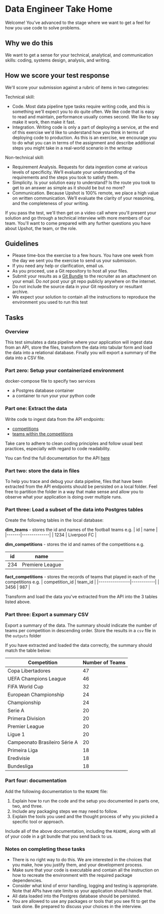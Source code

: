 # Data Engineer Take Home

Welcome!  You’ve advanced to the stage where we want to get a feel for how you use code to solve problems.  

## Why we do this

We want to get a sense for your technical, analytical, and communication skills: coding, systems design, analysis, and writing.

## How we score your test response

We'll score your submission against a rubric of items in two categories:

Technical skill:

* Code. Most data pipeline type tasks require writing code, and this is something we'll expect you to do quite often. We like code that is easy to read and maintain, performance usually comes second. We like to say make it work, then make it fast.
* Integration. Writing code is only a part of deploying a service, at the end of this exercise we'd like to understand how you think in terms of deploying code to production. As this is an exercise, we encourage you to do what you can in terms of the assignment and describe additional steps you might take in a real-world scenario in the writeup

Non-technical skill:

* Requirement Analysis.  Requests for data ingestion come at various levels of specificity. We’ll evaluate your understanding of the requirements and the steps you took to satisfy them.
* Simplicity.  Is your solution easy to understand? Is the route you took to get to an answer as simple as it should be but no more?
* Communication.  Because Upshot is 100% remote, we place a high value on written communication.  We’ll evaluate the clarity of your reasoning, and the completeness of your writing.

If you pass the test, we'll then get on a video call where you'll present your solution and go through a technical interview with more members of our team. You'll want to come prepared with any further questions you have about Upshot, the team, or the role.

## Guidelines

* Please time-box the exercise to a few hours. You have one week from the day we sent you the exercise to send us your submission.
* If you need any help or clarification, email us.
* As you proceed, use a Git repository to host all your files.
* Submit your results as a [Git Bundle](https://utappia.org/2015/04/27/git-bundle-backup/) to the recruiter as an attachment on your email. Do _not_ post your git repo publicly anywhere on the internet.
* Do not include the source data in your Git repository or resultant archive.
* We expect your solution to contain all the instructions to reproduce the environment you used to run this test

## Tasks

### Overview

This test simulates a data pipeline where your application will ingest data from an API, store the files, transform the data into tabular form and load the data into a relational database. Finally you will export a summary of the data into a CSV file.

### Part zero: Setup your containerized environment

docker-compose file to specify two services
- a Postgres database container
- a container to run your your python code

### Part one: Extract the data

Write code to ingest data from the API endpoints:

* [competitions](https://raw.githubusercontent.com/ampol-cwoodwa/data-engineer-take-home-test/refs/heads/main/competitions.json)
* [teams within the competitions](https://raw.githubusercontent.com/ampol-cwoodwa/data-engineer-take-home-test/refs/heads/main/teams.json)

Take care to adhere to clean coding principles and follow usual best practices, especially with regard to code readability.

You can find the full documentation for the API [here](https://www.football-data.org/documentation/quickstart)

### Part two: store the data in files

To help you trace and debug your data pipeline, files that have been extracted from the API endpoints should be persisted on a local folder. Feel free to partition the folder in a way that make sense and allow you to observe what your application is doing over multiple runs.

### Part three: Load a subset of the data into Postgres tables

Create the following tables in the local database:

   **dim_teams** - stores the id and names of the football teams e.g.
   | id    | name         |
   |-------|--------------|
   | 1234  | Liverpool FC |

   **dim_competitions** - stores the id and names of the competitions e.g.

   | id    | name            |
   |-------|-----------------|
   | 234   | Premiere League |

   **fact_competitions** - stores the records of teams that played in each of the competitions e.g.
   | competition_id | team_id    |
   |----------------|------------|
   |   3456         |  987       |

Transform and load the data you've extracted from the API into the 3 tables listed above.

### Part three: Export a summary CSV

Export a summary of the data. The summary should indicate the number of teams per competition in descending order. Store the results in a `csv` file in the `outputs` folder

If you have extracted and loaded the data correctly, the summary should match the table below:

| Competition    |  Number of Teams    |
|----------------|---------------------|
| Copa Libertadores | 47 |
| UEFA Champions League | 46 |
| FIFA World Cup | 32 |
| European Championship | 24 |
| Championship | 24 |
| Serie A | 20 |
| Primera Division | 20 |
| Premier League | 20 |
| Ligue 1 | 20 |
| Campeonato Brasileiro Série A | 20 |
| Primeira Liga | 18 |
| Eredivisie | 18 |
| Bundesliga | 18 |

### Part four: documentation

Add the following documentation to the `README` file:

1. Explain how to run the code and the setup you documented in parts one, two, and three.
2. Include any packaging steps we may need to follow.
3. Explain the tools you used and the thought process of why you picked a specific tool or approach.

Include all of the above documentation, including the `README`, along with all of your code in a git bundle that you send back to us.

### Notes on completing these tasks

* There is no right way to do this. We are interested in the choices that you make, how you justify them, and your development process.
* Make sure that your code is executable and contain all the instruction on how to recreate the environment with the required package dependencies.
* Consider what kind of error handling, logging and testing is appropriate. Note that APIs have rate limits so your application should handle that.
* All data loaded into the Postgres database should be persisted.
* You are allowed to use any packages or tools that you see fit to get the task done. Be prepared to discuss your choices in the interview.
